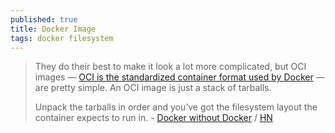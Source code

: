 ```yaml
---
published: true
title: Docker Image
tags: docker filesystem
---
```

> They do their best to make it look a lot more complicated, but OCI images — [OCI is the standardized container format used by Docker](https://github.com/opencontainers/image-spec) — are pretty simple. An OCI image is just a stack of tarballs. 
>
> Unpack the tarballs in order and you’ve got the filesystem layout the container expects to run in. - [Docker without Docker](https://fly.io/blog/docker-without-docker/) / [HN](https://news.ycombinator.com/item?id=26746280)